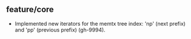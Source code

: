 ## feature/core

* Implemented new iterators for the memtx tree index: 'np' (next prefix)
  and 'pp' (previous prefix) (gh-9994).
